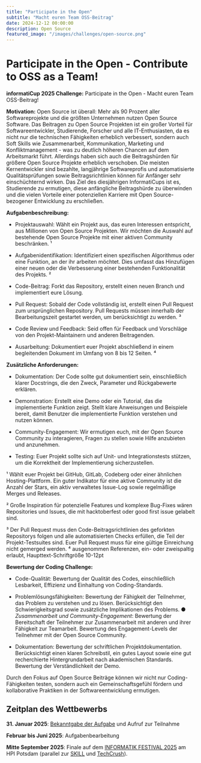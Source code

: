 ```yaml
---
title: "Participate in the Open"
subtitle: "Macht euren Team OSS-Beitrag"
date: 2024-12-12 00:00:00
description: Open Source
featured_image: "/images/challenges/open-source.png"
---
```


# Participate in the Open - Contribute to OSS as a Team!

**informatiCup 2025 Challenge:** Participate in the Open - Macht euren Team OSS-Beitrag! 

**Motivation:** Open Source ist überall: Mehr als 90 Prozent aller Softwareprojekte und die größten Unternehmen nutzen Open Source Software. Das Beitragen zu Open Source Projekten ist ein großer Vorteil für Softwareentwickler, Studierende, Forscher und alle IT-Enthusiasten, da es nicht nur die technischen Fähigkeiten erheblich verbessert, sondern auch Soft Skills wie Zusammenarbeit, Kommunikation, Marketing und Konfliktmanagement - was zu deutlich höheren Chancen auf dem Arbeitsmarkt führt. Allerdings haben sich auch die Beitragshürden für größere Open Source Projekte erheblich verschoben. Die meisten Kernentwickler sind bezahlte, langjährige Softwareprofis und automatisierte Qualitätsprüfungen sowie Beitragsrichtlinien können für Anfänger sehr einschüchternd wirken. Das Ziel des diesjährigen InformatiCups ist es, Studierende zu ermutigen, diese anfängliche Beitragshürde zu überwinden und die vielen Vorteile einer potenziellen Karriere mit Open Source-bezogener Entwicklung zu erschließen.

**Aufgabenbeschreibung:** 

* Projektauswahl: Wählt ein Projekt aus, das euren Interessen entspricht, aus Millionen von Open Source Projekten. Wir möchten die Auswahl auf bestehende Open Source Projekte mit einer aktiven Community beschränken. ¹ 

* Aufgabenidentifikation: Identifiziert einen spezifischen Algorithmus oder eine Funktion, an der ihr arbeiten möchtet. Dies umfasst das Hinzufügen einer neuen oder die Verbesserung einer bestehenden Funktionalität des Projekts. ² 

* Code-Beitrag: Forkt das Repository, erstellt einen neuen Branch und implementiert eure Lösung. 

* Pull Request: Sobald der Code vollständig ist, erstellt einen Pull Request zum ursprünglichen Repository. Pull Requests müssen innerhalb der Bearbeitungszeit gestartet werden, um berücksichtigt zu werden. ³ 

* Code Review und Feedback: Seid offen für Feedback und Vorschläge von den Projekt-Maintainern und anderen Beitragenden. 

* Ausarbeitung: Dokumentiert euer Projekt abschließend in einem begleitenden Dokument im Umfang von 8 bis 12 Seiten. ⁴ 

**Zusätzliche Anforderungen:** 

* Dokumentation: Der Code sollte gut dokumentiert sein, einschließlich klarer Docstrings, die den Zweck, Parameter und Rückgabewerte erklären. 

* Demonstration: Erstellt eine Demo oder ein Tutorial, das die implementierte Funktion zeigt. Stellt klare Anweisungen und Beispiele bereit, damit Benutzer die implementierte Funktion verstehen und nutzen können. 

* Community-Engagement: Wir ermutigen euch, mit der Open Source Community zu interagieren, Fragen zu stellen sowie Hilfe anzubieten und anzunehmen. 

* Testing: Euer Projekt sollte sich auf Unit- und Integrationstests stützen, um die Korrektheit der Implementierung sicherzustellen. 

¹ Wählt euer Projekt bei GitHub, GitLab, Codeberg oder einer ähnlichen Hosting-Plattform. Ein guter Indikator für eine aktive Community ist die Anzahl der Stars, ein aktiv verwaltetes Issue-Log sowie regelmäßige Merges und Releases.

² Große Inspiration für potenzielle Features und komplexe Bug-Fixes wären Repositories und Issues, die mit hacktoberfest oder good first issue gelabelt sind. 

³ Der Pull Request muss den Code-Beitragsrichtlinien des geforkten Repositorys folgen und alle automatisierten Checks erfüllen, die Teil der Projekt-Testsuites sind. Euer Pull Request muss für eine gültige Einreichung nicht gemerged werden. ⁴ ausgenommen Referenzen, ein- oder zweispaltig erlaubt, Haupttext-Schriftgröße 10-12pt

**Bewertung der Coding Challenge:**   

* Code-Qualität: Bewertung der Qualität des Codes, einschließlich Lesbarkeit, Effizienz und Einhaltung von Coding-Standards. 

* Problemlösungsfähigkeiten: Bewertung der Fähigkeit der Teilnehmer, das Problem zu verstehen und zu lösen. Berücksichtigt den Schwierigkeitsgrad sowie zusätzliche Implikationen des Problems. ● *Zusammenarbeit und Community-Engagement*: Bewertung der Bereitschaft der Teilnehmer zur Zusammenarbeit mit anderen und ihrer Fähigkeit zur Teamarbeit. Bewertung des Engagement-Levels der Teilnehmer mit der Open Source Community. 

* Dokumentation: Bewertung der schriftlichen Projektdokumentation. Berücksichtigt einen klaren Schreibstil, ein gutes Layout sowie eine gut recherchierte Hintergrundarbeit nach akademischen Standards. Bewertung der Verständlichkeit der Demo. 

Durch den Fokus auf Open Source Beiträge können wir nicht nur Coding-Fähigkeiten testen, sondern auch ein Gemeinschaftsgefühl fördern und kollaborative Praktiken in der Softwareentwicklung ermutigen.

## Zeitplan des Wettbewerbs

**31. Januar 2025**: [Bekanntgabe der Aufgabe](https://informaticup.gi.de/) und Aufruf zur Teilnahme

**Februar bis Juni 2025**: Aufgabenbearbeitung

**Mitte September 2025**: Finale auf dem [INFORMATIK FESTIVAL 2025](https://informatik2025.gi.de/) am HPI Potsdam (parallel zur [SKILL](https://skill.gi.de/) und [TechCrush](https://techcrush.org/)).